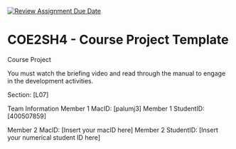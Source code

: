 [![Review Assignment Due Date](https://classroom.github.com/assets/deadline-readme-button-22041afd0340ce965d47ae6ef1cefeee28c7c493a6346c4f15d667ab976d596c.svg)](https://classroom.github.com/a/mLqiHWLE)
# COE2SH4 - Course Project Template
Course Project

You must watch the briefing video and read through the manual to engage in the development activities.


Section: [L07]

Team Information
Member 1 MacID: [palumj3]
Member 1 StudentID: [400507859]

Member 2 MacID: [Insert your macID here]
Member 2 StudentID: [Insert your numerical student ID here]
